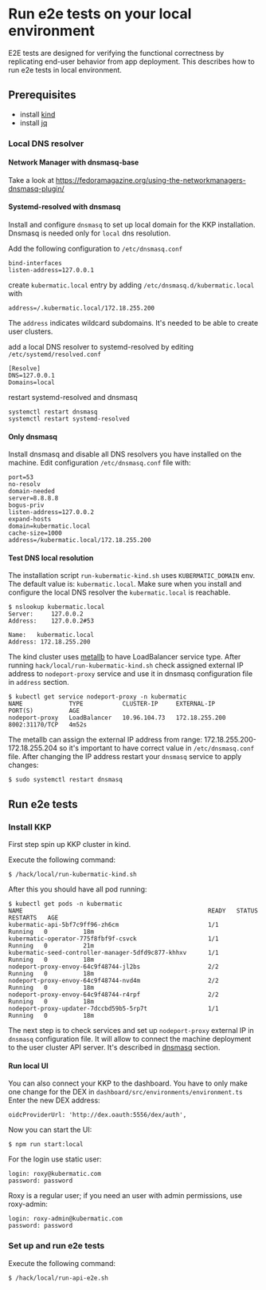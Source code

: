 # Run e2e tests on your local environment

E2E tests are designed for verifying the functional correctness by replicating end-user behavior from app deployment.
This describes how to run e2e tests in local environment.

## Prerequisites

 - install [kind](https://kind.sigs.k8s.io/)
 - install [jq](https://stedolan.github.io/jq/download/)

### Local DNS resolver

#### Network Manager with dnsmasq-base
Take a look at https://fedoramagazine.org/using-the-networkmanagers-dnsmasq-plugin/

#### Systemd-resolved with dnsmasq
Install and configure `dnsmasq` to set up local domain for the KKP installation.
Dnsmasq is needed only for `local` dns resolution.

Add the following configuration to `/etc/dnsmasq.conf`
```
bind-interfaces
listen-address=127.0.0.1
```
create `kubermatic.local` entry by adding `/etc/dnsmasq.d/kubermatic.local` with
```
address=/.kubermatic.local/172.18.255.200
```
The `address` indicates wildcard subdomains. It's needed to be able to create user clusters.


add a local DNS resolver to systemd-resolved by editing `/etc/systemd/resolved.conf`
```
[Resolve]
DNS=127.0.0.1
Domains=local
```
restart systemd-resolved and dnsmasq
```
systemctl restart dnsmasq
systemctl restart systemd-resolved
```

#### Only dnsmasq
Install dnsmasq and disable all DNS resolvers you have installed on the machine.
Edit configuration `/etc/dnsmasq.conf` file with:
```
port=53
no-resolv
domain-needed
server=8.8.8.8
bogus-priv
listen-address=127.0.0.2
expand-hosts
domain=kubermatic.local
cache-size=1000
address=/kubermatic.local/172.18.255.200
```

#### Test DNS local resolution
The installation script `run-kubermatic-kind.sh` uses `KUBERMATIC_DOMAIN` env. The default value is: `kubermatic.local`.
Make sure when you install and configure the local DNS resolver the `kubermatic.local` is reachable.
```
$ nslookup kubermatic.local
Server:		127.0.0.2
Address:	127.0.0.2#53

Name:	kubermatic.local
Address: 172.18.255.200
```

The kind cluster uses [metallb](https://metallb.universe.tf/) to have LoadBalancer service type.
After running `hack/local/run-kubermatic-kind.sh` check assigned external IP address to `nodeport-proxy` service and use it in
dnsmasq configuration file in `address` section.
```
$ kubectl get service nodeport-proxy -n kubermatic
NAME             TYPE           CLUSTER-IP     EXTERNAL-IP      PORT(S)          AGE
nodeport-proxy   LoadBalancer   10.96.104.73   172.18.255.200   8002:31170/TCP   4m52s
```

The metallb can assign the external IP address from range: 172.18.255.200-172.18.255.204
so it's important to have correct value in `/etc/dnsmasq.conf` file. After changing the IP address restart your `dnsmasq`
service to apply changes:
```
$ sudo systemctl restart dnsmasq
```

## Run e2e tests
### Install KKP
First step spin up KKP cluster in kind.

Execute the following command:
```
$ /hack/local/run-kubermatic-kind.sh
```

After this you should have all pod running:
```
$ kubectl get pods -n kubermatic
NAME                                                    READY   STATUS    RESTARTS   AGE
kubermatic-api-5bf7c9ff96-zh6cm                         1/1     Running   0          18m
kubermatic-operator-775f8fbf9f-csvck                    1/1     Running   0          21m
kubermatic-seed-controller-manager-5dfd9c877-khhxv      1/1     Running   0          18m
nodeport-proxy-envoy-64c9f48744-jl2bs                   2/2     Running   0          18m
nodeport-proxy-envoy-64c9f48744-nvd4m                   2/2     Running   0          18m
nodeport-proxy-envoy-64c9f48744-r4rpf                   2/2     Running   0          18m
nodeport-proxy-updater-7dccbd59b5-5rp7t                 1/1     Running   0          18m
```

The next step is to check services and set up `nodeport-proxy` external IP in `dnsmasq` configuration file. It will allow
to connect the machine deployment to the user cluster API server. It's described in [dnsmasq](#dnsmasq) section.

#### Run local UI

You can also connect your KKP to the dashboard. You have to only make one change for the DEX in `dashboard/src/environments/environment.ts`
Enter the new DEX address:
```
oidcProviderUrl: 'http://dex.oauth:5556/dex/auth',
```

Now you can start the UI:

```
$ npm run start:local
```

For the login use static user:
```
login: roxy@kubermatic.com
password: password
```

Roxy is a regular user; if you need an user with admin permissions,
use roxy-admin:

```
login: roxy-admin@kubermatic.com
password: password
```

### Set up and run e2e tests

Execute the following command:
```
$ /hack/local/run-api-e2e.sh
```






